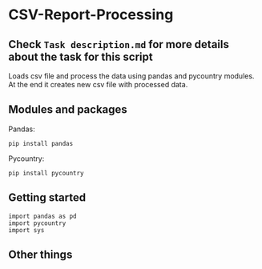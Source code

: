 # CSV-Report-Processing
## Check `Task description.md` for more details about the task for this script

Loads csv file and process the data using pandas and pycountry modules. At the end it creates new csv file with processed data.

## Modules and packages

Pandas:
```
pip install pandas
```
Pycountry:
```
pip install pycountry
```
## Getting started
```
import pandas as pd
import pycountry
import sys
```
## Other things
